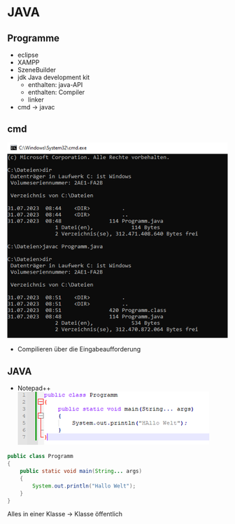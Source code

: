# JAVA

## Programme
- eclipse
- XAMPP
- SzeneBuilder
- jdk Java development kit
    - enthalten: java-API
    - enthalten: Compiler
    - linker
- cmd -> javac

## cmd
![Alt text](./img/cmd.PNG)
+ Compilieren über die Eingabeaufforderung


## JAVA 
- Notepad++
![Alt text](./img/erstes.PNG)

```java
public class Programm
{
	public static void main(String... args)
	{
		System.out.println("Hallo Welt");
	}
}
```

Alles in einer Klasse -> Klasse öffentlich